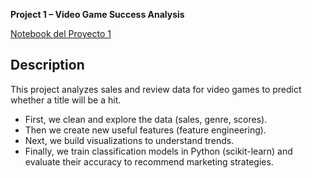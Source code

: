**Project 1 – Video Game Success Analysis**

[Notebook del Proyecto 1](https://cnt-2d698ce2-28c1-4eea-98f6-283c8dba0d85.containerhub.tripleten-services.com/notebooks/c9422a73-b3ae-49fc-a64f-3d6d61cab188.ipynb)

## Description

This project analyzes sales and review data for video games to predict whether a title will be a hit.  
- First, we clean and explore the data (sales, genre, scores).  
- Then we create new useful features (feature engineering).  
- Next, we build visualizations to understand trends.  
- Finally, we train classification models in Python (scikit-learn) and evaluate their accuracy to recommend marketing strategies.  








